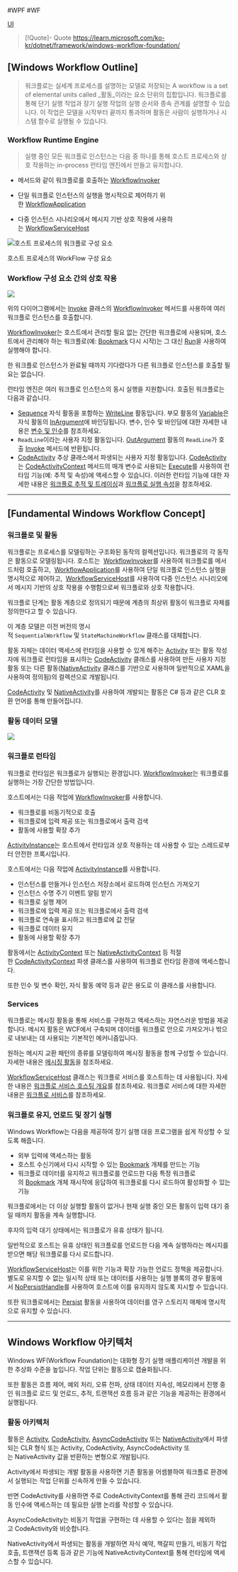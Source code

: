 #WPF #WF

[UI](../../UI.md)

> [!Quote]- Quote
> https://learn.microsoft.com/ko-kr/dotnet/framework/windows-workflow-foundation/

## [Windows Workflow Outline]
> 워크플로는 실세계 프로세스를 설명하는 모델로 저장되는 A workflow is a set of elemental units called _활동_이라는 요소 단위의 집합입니다. 워크플로를 통해 단기 실행 작업과 장기 실행 작업의 실행 순서와 종속 관계를 설명할 수 있습니다. 이 작업은 모델을 시작부터 끝까지 통과하며 활동은 사람이 실행하거나 시스템 함수로 실행될 수 있습니다.

### Workflow Runtime Engine
> 실행 중인 모든 워크플로 인스턴스는 다음 중 하나를 통해 호스트 프로세스와 상호 작용하는 in-process 런타임 엔진에서 만들고 유지합니다.

- 메서드와 같이 워크플로를 호출하는 [WorkflowInvoker](https://learn.microsoft.com/ko-kr/dotnet/api/system.activities.workflowinvoker)
    
- 단일 워크플로 인스턴스의 실행을 명시적으로 제어하기 위한 [WorkflowApplication](https://learn.microsoft.com/ko-kr/dotnet/api/system.activities.workflowapplication)
    
- 다중 인스턴스 시나리오에서 메시지 기반 상호 작용에 사용하는 [WorkflowServiceHost](https://learn.microsoft.com/ko-kr/dotnet/api/system.servicemodel.workflowservicehost)

![호스트 프로세스의 워크플로 구성 요소](attachments/Pasted%20image%2020240412230936.png)

호스트 프로세스의 WorkFlow 구성 요소

### Workflow 구성 요소 간의 상호 작용
![](attachments/Pasted%20image%2020240412231041.png)

위의 다이어그램에서는 [Invoke](https://learn.microsoft.com/ko-kr/dotnet/api/system.activities.workflowinvoker.invoke) 클래스의 [WorkflowInvoker](https://learn.microsoft.com/ko-kr/dotnet/api/system.activities.workflowinvoker) 메서드를 사용하여 여러 워크플로 인스턴스를 호출합니다.

[WorkflowInvoker](https://learn.microsoft.com/ko-kr/dotnet/api/system.activities.workflowinvoker)는 호스트에서 관리할 필요 없는 간단한 워크플로에 사용되며, 호스트에서 관리해야 하는 워크플로(예: [Bookmark](https://learn.microsoft.com/ko-kr/dotnet/api/system.activities.bookmark) 다시 시작)는 그 대신 [Run](https://learn.microsoft.com/ko-kr/dotnet/api/system.activities.workflowapplication.run)을 사용하여 실행해야 합니다.

한 워크플로 인스턴스가 완료될 때까지 기다렸다가 다른 워크플로 인스턴스를 호출할 필요는 없습니다.

런타임 엔진은 여러 워크플로 인스턴스의 동시 실행을 지원합니다. 호출된 워크플로는 다음과 같습니다.

- [Sequence](https://learn.microsoft.com/ko-kr/dotnet/api/system.activities.statements.sequence) 자식 활동을 포함하는 [WriteLine](https://learn.microsoft.com/ko-kr/dotnet/api/system.activities.statements.writeline) 활동입니다. 부모 활동의 [Variable](https://learn.microsoft.com/ko-kr/dotnet/api/system.activities.variable)은 자식 활동의 [InArgument](https://learn.microsoft.com/ko-kr/dotnet/api/system.activities.inargument)에 바인딩됩니다. 변수, 인수 및 바인딩에 대한 자세한 내용은 [변수 및 인수](https://learn.microsoft.com/ko-kr/dotnet/framework/windows-workflow-foundation/variables-and-arguments)를 참조하세요.
- `ReadLine`이라는 사용자 지정 활동입니다. [OutArgument](https://learn.microsoft.com/ko-kr/dotnet/api/system.activities.outargument) 활동의 `ReadLine`가 호출 [Invoke](https://learn.microsoft.com/ko-kr/dotnet/api/system.activities.workflowinvoker.invoke) 메서드에 반환됩니다.
- [CodeActivity](https://learn.microsoft.com/ko-kr/dotnet/api/system.activities.codeactivity) 추상 클래스에서 파생되는 사용자 지정 활동입니다. [CodeActivity](https://learn.microsoft.com/ko-kr/dotnet/api/system.activities.codeactivity)는 [CodeActivityContext](https://learn.microsoft.com/ko-kr/dotnet/api/system.activities.codeactivitycontext) 메서드의 매개 변수로 사용되는 [Execute](https://learn.microsoft.com/ko-kr/dotnet/api/system.activities.codeactivity.execute)를 사용하여 런타임 기능(예: 추적 및 속성)에 액세스할 수 있습니다. 이러한 런타임 기능에 대한 자세한 내용은 [워크플로 추적 및 트레이싱](https://learn.microsoft.com/ko-kr/dotnet/framework/windows-workflow-foundation/workflow-tracking-and-tracing)과 [워크플로 실행 속성](https://learn.microsoft.com/ko-kr/dotnet/framework/windows-workflow-foundation/workflow-execution-properties)을 참조하세요.

---
## [Fundamental Windows Workflow Concept]
### 워크플로 및 활동

워크플로는 프로세스를 모델링하는 구조화된 동작의 컬렉션입니다. 
워크플로의 각 동작은 활동으로 모델링됩니다. 
호스트는 
[WorkflowInvoker](https://learn.microsoft.com/ko-kr/dotnet/api/system.activities.workflowinvoker)를 사용하여 워크플로를 메서드처럼 호출하고, 
[WorkflowApplication](https://learn.microsoft.com/ko-kr/dotnet/api/system.activities.workflowapplication)를 사용하여 단일 워크플로 인스턴스 실행을 명시적으로 제어하고, 
[WorkflowServiceHost](https://learn.microsoft.com/ko-kr/dotnet/api/system.servicemodel.workflowservicehost)를 사용하여 다중 인스턴스 시나리오에서 메시지 기반의 상호 작용을 수행함으로써 워크플로와 상호 작용합니다. 

워크플로 단계는 활동 계층으로 정의되기 때문에 계층의 최상위 활동이 워크플로 자체를 정의한다고 할 수 있습니다. 

이 계층 모델은 이전 버전의 명시적 `SequentialWorkflow` 및 `StateMachineWorkflow` 클래스를 대체합니다. 

활동 자체는 데이터 액세스에 런타임을 사용할 수 있게 해주는 [Activity](https://learn.microsoft.com/ko-kr/dotnet/api/system.activities.activity) 또는 활동 작성자에 워크플로 런타임을 표시하는 [CodeActivity](https://learn.microsoft.com/ko-kr/dotnet/api/system.activities.codeactivity) 클래스를 사용하여 만든 사용자 지정 활동 또는 다른 활동([NativeActivity](https://learn.microsoft.com/ko-kr/dotnet/api/system.activities.nativeactivity) 클래스를 기반으로 사용하며 일반적으로 XAML을 사용하여 정의됨)의 컬렉션으로 개발됩니다. 

[CodeActivity](https://learn.microsoft.com/ko-kr/dotnet/api/system.activities.codeactivity) 및 [NativeActivity](https://learn.microsoft.com/ko-kr/dotnet/api/system.activities.nativeactivity)를 사용하여 개발되는 활동은 C# 등과 같은 CLR 호환 언어를 통해 만들어집니다.

### 활동 데이터 모델

![](attachments/Pasted%20image%2020240412231429.png)

### 워크플로 런타임

워크플로 런타임은 워크플로가 실행되는 환경입니다. [WorkflowInvoker](https://learn.microsoft.com/ko-kr/dotnet/api/system.activities.workflowinvoker)는 워크플로를 실행하는 가장 간단한 방법입니다.

호스트에서는 다음 작업에 [WorkflowInvoker](https://learn.microsoft.com/ko-kr/dotnet/api/system.activities.workflowinvoker)를 사용합니다.

- 워크플로를 비동기적으로 호출
- 워크플로에 입력 제공 또는 워크플로에서 출력 검색
- 활동에 사용할 확장 추가

[ActivityInstance](https://learn.microsoft.com/ko-kr/dotnet/api/system.activities.activityinstance)는 호스트에서 런타임과 상호 작용하는 데 사용할 수 있는 스레드로부터 안전한 프록시입니다. 

호스트에서는 다음 작업에 [ActivityInstance](https://learn.microsoft.com/ko-kr/dotnet/api/system.activities.activityinstance)를 사용합니다.

- 인스턴스를 만들거나 인스턴스 저장소에서 로드하여 인스턴스 가져오기
- 인스턴스 수명 주기 이벤트 알림 받기
- 워크플로 실행 제어
- 워크플로에 입력 제공 또는 워크플로에서 출력 검색
- 워크플로 연속을 표시하고 워크플로에 값 전달
- 워크플로 데이터 유지
- 활동에 사용할 확장 추가

활동에서는 [ActivityContext](https://learn.microsoft.com/ko-kr/dotnet/api/system.activities.activitycontext) 또는 [NativeActivityContext](https://learn.microsoft.com/ko-kr/dotnet/api/system.activities.nativeactivitycontext) 등 적절한 [CodeActivityContext](https://learn.microsoft.com/ko-kr/dotnet/api/system.activities.codeactivitycontext) 파생 클래스를 사용하여 워크플로 런타임 환경에 액세스합니다. 

또한 인수 및 변수 확인, 자식 활동 예약 등과 같은 용도로 이 클래스를 사용합니다.

### Services

워크플로는 메시징 활동을 통해 서비스를 구현하고 액세스하는 자연스러운 방법을 제공합니다. 
메시지 활동은 WCF에서 구축되며 데이터를 워크플로 안으로 가져오거나 밖으로 내보내는 데 사용되는 기본적인 메커니즘입니다. 

원하는 메시지 교환 패턴의 종류를 모델링하여 메시징 활동을 함께 구성할 수 있습니다. 
자세한 내용은 [메시징 활동](https://learn.microsoft.com/ko-kr/dotnet/framework/wcf/feature-details/messaging-activities)을 참조하세요.

[WorkflowServiceHost](https://learn.microsoft.com/ko-kr/dotnet/api/system.servicemodel.activities.workflowservicehost) 클래스는 워크플로 서비스를 호스트하는 데 사용됩니다. 
자세한 내용은 [워크플로 서비스 호스팅 개요](https://learn.microsoft.com/ko-kr/dotnet/framework/wcf/feature-details/hosting-workflow-services-overview)를 참조하세요. 워크플로 서비스에 대한 자세한 내용은 [워크플로 서비스](https://learn.microsoft.com/ko-kr/dotnet/framework/wcf/feature-details/workflow-services)를 참조하세요.

### 워크플로 유지, 언로드 및 장기 실행

Windows Workflow는 다음을 제공하여 장기 실행 대응 프로그램을 쉽게 작성할 수 있도록 해줍니다.

- 외부 입력에 액세스하는 활동
- 호스트 수신기에서 다시 시작할 수 있는 [Bookmark](https://learn.microsoft.com/ko-kr/dotnet/api/system.activities.bookmark) 개체를 만드는 기능
- 워크플로 데이터를 유지하고 워크플로를 언로드한 다음 특정 워크플로의 [Bookmark](https://learn.microsoft.com/ko-kr/dotnet/api/system.activities.bookmark) 개체 재시작에 응답하여 워크플로를 다시 로드하여 활성화할 수 있는 기능

워크플로에서는 더 이상 실행할 활동이 없거나 현재 실행 중인 모든 활동이 입력 대기 중일 때까지 활동을 계속 실행합니다. 

후자의 입력 대기 상태에서는 워크플로가 유휴 상태가 됩니다. 

일반적으로 호스트는 유휴 상태인 워크플로를 언로드한 다음 계속 실행하라는 메시지를 받으면 해당 워크플로를 다시 로드합니다. 

[WorkflowServiceHost](https://learn.microsoft.com/ko-kr/dotnet/api/system.servicemodel.activities.workflowservicehost)는 이를 위한 기능과 확장 가능한 언로드 정책을 제공합니다. 
별도로 유지할 수 없는 일시적 상태 또는 데이터를 사용하는 실행 블록의 경우 활동에서 [NoPersistHandle](https://learn.microsoft.com/ko-kr/dotnet/api/system.activities.nopersisthandle)를 사용하여 호스트에 이를 유지하지 않도록 지시할 수 있습니다. 

또한 워크플로에서는 [Persist](https://learn.microsoft.com/ko-kr/dotnet/api/system.activities.statements.persist) 활동을 사용하여 데이터를 영구 스토리지 매체에 명시적으로 유지할 수 있습니다.

---
## Windows Workflow 아키텍처

Windows WF(Workflow Foundation)는 대화형 장기 실행 애플리케이션 개발을 위한 추상화 수준을 높입니다. 작업 단위는 활동으로 캡슐화됩니다. 

또한 활동은 흐름 제어, 예외 처리, 오류 전파, 상태 데이터 지속성, 메모리에서 진행 중인 워크플로 로드 및 언로드, 추적, 트랜잭션 흐름 등과 같은 기능을 제공하는 환경에서 실행됩니다.

### 활동 아키텍처

활동은 [Activity](https://learn.microsoft.com/ko-kr/dotnet/api/system.activities.activity), [CodeActivity](https://learn.microsoft.com/ko-kr/dotnet/api/system.activities.codeactivity), [AsyncCodeActivity](https://learn.microsoft.com/ko-kr/dotnet/api/system.activities.asynccodeactivity) 또는 [NativeActivity](https://learn.microsoft.com/ko-kr/dotnet/api/system.activities.nativeactivity)에서 파생되는 CLR 형식 또는 Activity<TResult>, CodeActivity<TResult>, AsyncCodeActivity<TResult> 또는 NativeActivity<TResult> 값을 반환하는 변형으로 개발됩니다.

Activity에서 파생되는 개발 활동을 사용하면 기존 활동을 어셈블하여 워크플로 환경에서 실행되는 작업 단위를 신속하게 만들 수 있습니다. 

반면 CodeActivity를 사용하면 주로 CodeActivityContext를 통해 관리 코드에서 활동 인수에 액세스하는 데 필요한 실행 논리를 작성할 수 있습니다. 

AsyncCodeActivity는 비동기 작업을 구현하는 데 사용할 수 있다는 점을 제외하고 CodeActivity와 비슷합니다.

NativeActivity에서 파생되는 활동을 개발하면 자식 예약, 책갈피 만들기, 비동기 작업 호출, 트랜잭션 등록 등과 같은 기능에 NativeActivityContext를 통해 런타임에 액세스할 수 있습니다.